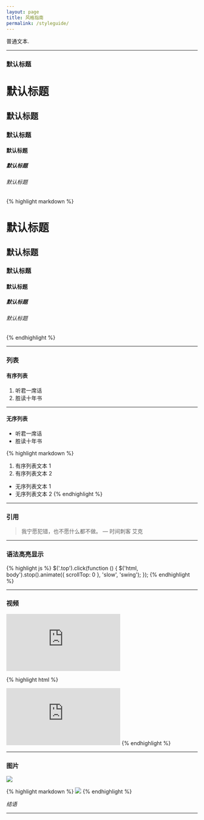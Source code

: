 ```yaml
---
layout: page
title: 风格指南
permalink: /styleguide/
---
```


普通文本.

***

### 默认标题

# 默认标题
## 默认标题
### 默认标题
#### 默认标题
##### 默认标题
###### 默认标题

{% highlight markdown %}
# 默认标题
## 默认标题
### 默认标题
#### 默认标题
##### 默认标题
###### 默认标题
{% endhighlight %}

***

### 列表

#### 有序列表

1. 听君一席话
2. 胜读十年书

***

#### 无序列表

* 听君一席话
* 胜读十年书

{% highlight markdown %}
1. 有序列表文本 1
2. 有序列表文本 2

* 无序列表文本 1
* 无序列表文本 2
{% endhighlight %}

***

### 引用

> 我宁愿犯错，也不愿什么都不做。 — 时间刺客 艾克

***

### 语法高亮显示

{% highlight js %}
  $('.top').click(function () {
    $('html, body').stop().animate({ scrollTop: 0 }, 'slow', 'swing');
  });
{% endhighlight %}

***

### 视频

<iframe src="https://www.youtube.com/" frameborder="0" allowfullscreen></iframe>

{% highlight html %}
  <iframe src="https://www.youtube.com/" frameborder="0" allowfullscreen></iframe>
{% endhighlight %}

***

### 图片

![]({{site.baseurl}}/images/lang.jpg)

{% highlight markdown %}
  ![]({{site.baseurl}}/images/lang.jpg)
{% endhighlight %}

*结语*

***